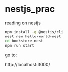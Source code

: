 # nestjs_prac
reading on nestjs

```bash
npm install -g @nestjs/cli
nest new hello-world-nest
cd bookstore-nest
npm run start
```

go to:

http://localhost:3000/